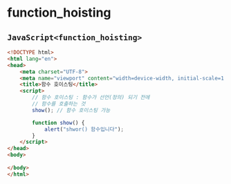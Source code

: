 # function_hoisting

## `JavaScript<function_hoisting>`
```html
<!DOCTYPE html>
<html lang="en">
<head>
    <meta charset="UTF-8">
    <meta name="viewport" content="width=device-width, initial-scale=1.0">
    <title>함수 호이스팅</title>
    <script>
        // 함수 호이스팅 : 함수가 선언(정의) 되기 전에
        // 함수를 호출하는 것
        show(); // 함수 호이스팅 가능

        function show() {
            alert("shwor() 함수입니다");
        }
    </script>
</head>
<body>
    
</body>
</html>
```


